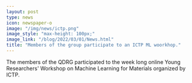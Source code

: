 ```yaml
---
layout: post
type: news
icon: newspaper-o
image: "/img/news/ictp.png" 
image_style: "max-height: 100px;"
image_link: "/blog/2022/03/01/News.html"
title: "Members of the group participate to an ICTP ML woorkhop."
---
```


The members of the QDRG participated to the week long online Young Researchers' Workshop on Machine Learning for Materials organized by ICTP.
